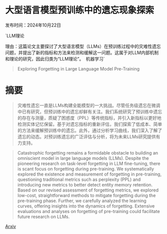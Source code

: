 # 大型语言模型预训练中的遗忘现象探索

发布时间：2024年10月22日

`LLM理论

理由：这篇论文主要探讨了大型语言模型（LLMs）在预训练过程中的灾难性遗忘问题，并提出了新的指标和方法来检测和缓解这一问题。这属于对LLM内部机制和理论的研究，因此归类为“LLM理论”。` `机器学习`

> Exploring Forgetting in Large Language Model Pre-Training

# 摘要

> 灾难性遗忘一直是LLMs构建全能模型的一大挑战。尽管任务级遗忘在微调中已有研究，但预训练中的遗忘却鲜有关注。我们系统研究了预训练中遗忘的存在与测量，质疑了困惑度（PPL）等传统指标，并引入新指标以更好地检测实体记忆保留。基于对遗忘指标的重新评估，我们探索了低成本、简单的方法来缓解预训练中的遗忘。此外，通过分析学习曲线，我们深入了解了遗忘的动态。对预训练遗忘的广泛评估与分析，将为未来LLMs研究提供有力支持。

> Catastrophic forgetting remains a formidable obstacle to building an omniscient model in large language models (LLMs). Despite the pioneering research on task-level forgetting in LLM fine-tuning, there is scant focus on forgetting during pre-training. We systematically explored the existence and measurement of forgetting in pre-training, questioning traditional metrics such as perplexity (PPL) and introducing new metrics to better detect entity memory retention. Based on our revised assessment of forgetting metrics, we explored low-cost, straightforward methods to mitigate forgetting during the pre-training phase. Further, we carefully analyzed the learning curves, offering insights into the dynamics of forgetting. Extensive evaluations and analyses on forgetting of pre-training could facilitate future research on LLMs.

[Arxiv](https://arxiv.org/abs/2410.17018)